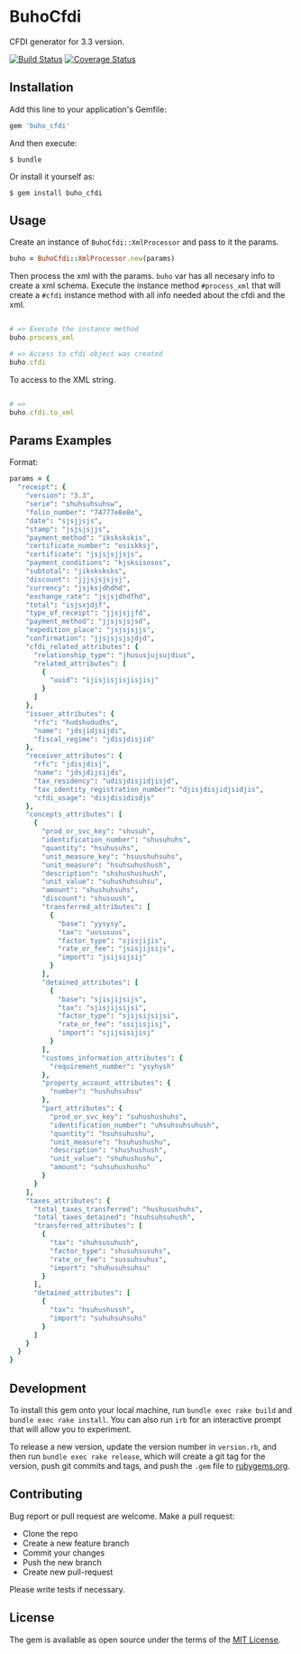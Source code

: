 # BuhoCfdi

CFDI generator for 3.3 version.

[![Build Status](https://travis-ci.com/buhocontable/buho_cfdi.svg?token=pvfqse1g1Y1nVGRwY4DL&branch=master)](https://travis-ci.com/buhocontable/buho_cfdi) [![Coverage Status](https://coveralls.io/repos/github/buhocontable/buho_cfdi/badge.svg?branch=master)](https://coveralls.io/github/buhocontable/buho_cfdi?branch=master)

## Installation

Add this line to your application's Gemfile:

```ruby
gem 'buho_cfdi'
```

And then execute:

    $ bundle

Or install it yourself as:

    $ gem install buho_cfdi

## Usage

Create an instance of `BuhoCfdi::XmlProcessor` and pass to it the params.

```ruby
buho = BuhoCfdi::XmlProcessor.new(params)
```

Then process the xml with the params. `buho` var has all necesary info to create a xml schema. Execute the instance method `#process_xml` that will create a `#cfdi` instance method with all info needed about the cfdi and the xml.

```ruby

# => Execute the instance method
buho.process_xml

# => Access to cfdi object was created
buho.cfdi

```

To access to the XML string.

```ruby

# =>
buho.cfdi.to_xml

```

## Params Examples

Format:

```ruby
params = {
  "receipt": {
    "version": "3.3",
    "serie": "shuhsuhsuhsw",
    "folio_number": "74777e8e8e",
    "date": "sjsjjsjs",
    "stamp": "jsjsjsjjs",
    "payment_method": "ikskskskis",
    "certificate_number": "osiskksj",
    "certificate": "jsjsjsjjsjs",
    "payment_conditions": "kjsksisosos",
    "subtotal": "jiksksksks",
    "discount": "jjjsjsjsjsj",
    "currency": "jsjksjdhdhd",
    "exchange_rate": "jsjsjdhdfhd",
    "total": "isjsxjdjf",
    "type_of_receipt": "jjsjsjjfd",
    "payment_method": "jjsjsjsjsd",
    "expedition_place": "jsjsjsjjs",
    "confirmation": "jjsjsjsjsjdjd",
    "cfdi_related_attributes": {
      "relationship_type": "jhususjujsujdius",
      "related_attributes": [
        {
          "uuid": "ijisjisjisjisjisj"
        }
      ]
    },
    "issuer_attributes": {
      "rfc": "hudshududhs",
      "name": "jdsjidjsijdi",
      "fiscal_regime": "jdisjdisjid" 
    },
    "receiver_attributes": {
      "rfc": "jdisjdisj",
      "name": "jdsjdijsijds",
      "tax_residency": "udisjdisjidjisjd",
      "tax_identity_registration_number": "djisjdisjidjsidjis",
      "cfdi_usage": "disjdisidisdjs" 
    },
    "concepts_attributes": [
      {
        "prod_or_svc_key": "shusuh",
        "identification_number": "shusuhuhs",
        "quantity": "hsuhusuhs",
        "unit_measure_key": "hsuushuhsuhs",
        "unit_measure": "hsuhsuhushush",
        "description": "shshushushush",
        "unit_value": "suhushuhsuhsu",
        "amount": "shushuhsuhs",
        "discount": "shusuush",
        "transferred_attributes": [
          {
            "base": "yysysy",
            "tax": "uususuus",
            "factor_type": "sjisjijis",
            "rate_or_fee": "jsisjijsijs",
            "import": "jsijsijsij"
          }
        ],
        "detained_attributes": [
          {
            "base": "sjisjijsijs",
            "tax": "sjisjijsijsi",
            "factor_type": "sjijsijsijsi",
            "rate_or_fee": "ssijisjisj",
            "import": "sjijsisijisj" 
          }
        ],
        "customs_information_attributes": {
          "requirement_number": "ysyhysh"
        },
        "property_account_attributes": {
          "number": "hushuhsuhsu"
        },
        "part_attributes": {
          "prod_or_svc_key": "suhushushuhs",
          "identification_number": "uhsuhsuhsuhush",
          "quantity": "hsuhsuhushu",
          "unit_measure": "hsuhushushu",
          "description": "shushushush",
          "unit_value": "shuhushushu",
          "amount": "suhsuhushushu"
        }
      }
    ],
    "taxes_attributes": {
      "total_taxes_transferred": "hushusushuhs",
      "total_taxes_detained": "hsuhsuhsuhush",
      "transferred_attributes": [
        {
          "tax": "shuhsusuhush",
          "factor_type": "shusuhsusuhs",
          "rate_or_fee": "sussuhsuhus",
          "import": "shuhusuhsuhsu" 
        }
      ],
      "detained_attributes": [
        {
          "tax": "hsuhushussh",
          "import": "suhuhsuhsuhs" 
        }
      ]
    }
  }
}
```

## Development

To install this gem onto your local machine, run `bundle exec rake build` and `bundle exec rake install`. You can also run `irb` for an interactive prompt that will allow you to experiment.

To release a new version, update the version number in `version.rb`, and then run `bundle exec rake release`, which will create a git tag for the version, push git commits and tags, and push the `.gem` file to [rubygems.org](https://rubygems.org).

## Contributing

Bug report or pull request are welcome. Make a pull request:

- Clone the repo
- Create a new feature branch
- Commit your changes
- Push the new branch
- Create new pull-request

Please write tests if necessary.

## License

The gem is available as open source under the terms of the [MIT License](https://opensource.org/licenses/MIT).
